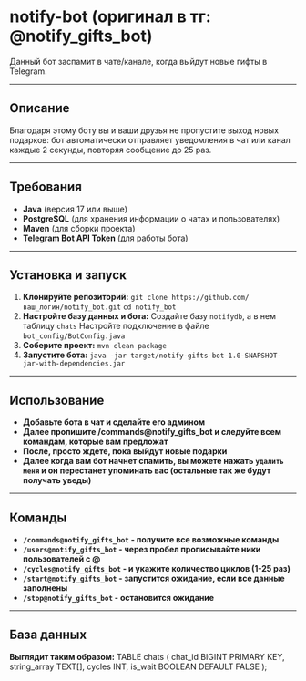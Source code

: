 # notify-bot (оригинал в тг: @notify_gifts_bot)

Данный бот заспамит в чате/канале, когда выйдут новые гифты в Telegram.

---

## Описание

Благодаря этому боту вы и ваши друзья не пропустите выход новых подарков: бот автоматически отправляет уведомления в чат или канал каждые 2 секунды, повторяя сообщение до 25 раз.

---

## Требования

- **Java** (версия 17 или выше)
- **PostgreSQL** (для хранения информации о чатах и пользователях)
- **Maven** (для сборки проекта)
- **Telegram Bot API Token** (для работы бота)

---

## Установка и запуск

1. **Клонируйте репозиторий:**
   `git clone https://github.com/ваш_логин/notify_bot.git`
   `cd notify_bot`
2. **Настройте базу данных и бота:**
   Создайте базу `notifydb`, а в нем таблицу `chats`
   Настройте подключение в файле `bot_config/BotConfig.java`
3. **Соберите проект:**
   `mvn clean package`
4. **Запустите бота:**
   `java -jar target/notify-gifts-bot-1.0-SNAPSHOT-jar-with-dependencies.jar`

---

## Использование

- **Добавьте бота в чат и сделайте его админом**
- **Далее пропишите /commands@notify_gifts_bot и следуйте всем командам, которые вам предложат**
- **После, просто ждете, пока выйдут новые подарки**
- **Далее когда вам бот начнет спамить, вы можете нажать `удалить меня` и он перестанет упоминать вас (остальные так же будут получать уведы)**

---

## Команды

- **`/commands@notify_gifts_bot` - получите все возможные команды**
- **`/users@notify_gifts_bot` - через пробел прописывайте ники пользователей с @**
- **`/cycles@notify_gifts_bot` - и укажите количество циклов (1-25 раз)**
- **`/start@notify_gifts_bot` - запустится ожидание, если все данные заполнены**
- **`/stop@notify_gifts_bot` - остановится ожидание**

---

## База данных

**Выглядит таким образом:**
TABLE chats (
chat_id BIGINT PRIMARY KEY,
string_array TEXT[],
cycles INT,
is_wait BOOLEAN DEFAULT FALSE
);
